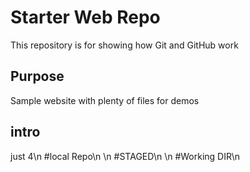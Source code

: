 # Starter Web Repo

This repository is for showing how Git and GitHub work

## Purpose

Sample website with plenty of files for demos

## intro

just 4\n #local Repo\n
\n #STAGED\n
\n #Working DIR\n

